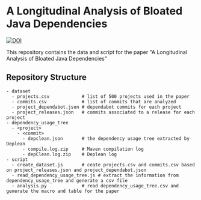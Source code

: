 # A Longitudinal Analysis of Bloated Java Dependencies

[![DOI](https://zenodo.org/badge/DOI/10.5281/zenodo.4835786.svg)](https://doi.org/10.5281/zenodo.4835786)

This repository contains the data and script for the paper "A Longitudinal Analysis of Bloated Java Dependencies"

## Repository Structure

```
- dataset
  - projects.csv            # list of 500 projects used in the paper
  - commits.csv             # list of commits that are analyzed
  - project_dependabot.json # dependabot commits for each project
  - project_releases.json   # commits associated to a release for each project
- dependency_usage_tree
  - <project>
    - <commit>
      - depclean.json       # the dependency usage tree extracted by Deplean
      - compile.log.zip     # Maven compilation log
      - depClean.log.zip    # Deplean log
- script
  - create_dataset.js       # ceate projects.csv and commits.csv based on project_releases.json and project_dependabot.json
  - read_dependency_usage_tree.js # extract the information from dependency_usage_tree and generate a csv file
  - analysis.py             # read dependency_usage_tree.csv and generate the macro and table for the paper
```
